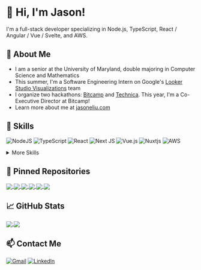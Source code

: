 # 👋 Hi, I'm Jason!
I'm a full-stack developer specializing in Node.js, TypeScript, React / Angular / Vue / Svelte, and AWS.

## 💬 About Me
- I am a senior at the University of Maryland, double majoring in Computer Science and Mathematics
- This summer, I'm a Software Engineering Intern on Google's [Looker Studio Visualizations](https://lookerstudio.google.com/visualization) team
- I organize two hackathons: [Bitcamp](https://bit.camp/) and [Technica](https://www.gotechnica.org/). This year, I'm a Co-Executive Director at Bitcamp!
- Learn more about me at [jasoneliu.com](https://www.jasoneliu.com)

## 🌱 Skills

![NodeJS](https://img.shields.io/badge/node.js-6DA55F?style=for-the-badge&logo=node.js&logoColor=white)
![TypeScript](https://img.shields.io/badge/typescript-%23007ACC.svg?style=for-the-badge&logo=typescript&logoColor=white)
![React](https://img.shields.io/badge/react-%2320232a.svg?style=for-the-badge&logo=react&logoColor=%2361DAFB)
![Next JS](https://img.shields.io/badge/Next-black?style=for-the-badge&logo=next.js&logoColor=white)
![Vue.js](https://img.shields.io/badge/vuejs-%2335495e.svg?style=for-the-badge&logo=vuedotjs&logoColor=%234FC08D)
![Nuxtjs](https://img.shields.io/badge/Nuxt-002E3B?style=for-the-badge&logo=nuxtdotjs&logoColor=#00DC82)
![AWS](https://img.shields.io/badge/AWS-%23FF9900.svg?style=for-the-badge&logo=amazon-aws&logoColor=white)

<details>
  <summary>More Skills</summary>

  ![React Native](https://img.shields.io/badge/react_native-%2320232a.svg?style=for-the-badge&logo=react&logoColor=%2361DAFB)
  ![Expo](https://img.shields.io/badge/expo-1C1E24?style=for-the-badge&logo=expo&logoColor=#D04A37)
  ![Angular](https://img.shields.io/badge/angular-%23DD0031.svg?style=for-the-badge&logo=angular&logoColor=white)
  ![Svelte](https://img.shields.io/badge/svelte-%23f1413d.svg?style=for-the-badge&logo=svelte&logoColor=white)

  ![Redux](https://img.shields.io/badge/redux-%23593d88.svg?style=for-the-badge&logo=redux&logoColor=white)
  ![Prisma](https://img.shields.io/badge/Prisma-3982CE?style=for-the-badge&logo=Prisma&logoColor=white)
  ![AmazonDynamoDB](https://img.shields.io/badge/Amazon%20DynamoDB-4053D6?style=for-the-badge&logo=Amazon%20DynamoDB&logoColor=white)
  ![Postgres](https://img.shields.io/badge/postgres-%23316192.svg?style=for-the-badge&logo=postgresql&logoColor=white)

  ![Jest](https://img.shields.io/badge/-jest-%23C21325?style=for-the-badge&logo=jest&logoColor=white)
  ![Testing-Library](https://img.shields.io/badge/-TestingLibrary-%23E33332?style=for-the-badge&logo=testing-library&logoColor=white)
  ![Postman](https://img.shields.io/badge/Postman-FF6C37?style=for-the-badge&logo=postman&logoColor=white)
  
  ![Figma](https://img.shields.io/badge/figma-%23F24E1E.svg?style=for-the-badge&logo=figma&logoColor=white)
  ![Storybook](https://img.shields.io/badge/-Storybook-FF4785?style=for-the-badge&logo=storybook&logoColor=white)
</details>

## 📌 Pinned Repositories
<a href="https://github.com/jasoneliu/portfolio">
  <img align="center" src="https://github-readme-stats.vercel.app/api/pin/?username=jasoneliu&repo=portfolio&title_color=89b4fa&text_color=cdd6f4&icon_color=b4befe&border_color=45475a&bg_color=1e1e2e" />
</a>
<a href="https://github.com/jasoneliu/typing">
  <img align="center" src="https://github-readme-stats.vercel.app/api/pin/?username=jasoneliu&repo=typing&title_color=89b4fa&text_color=cdd6f4&icon_color=b4befe&border_color=45475a&bg_color=1e1e2e" />
</a>
<a href="https://github.com/jasoneliu/wapo-maps">
  <img align="center" src="https://github-readme-stats.vercel.app/api/pin/?username=jasoneliu&repo=wapo-maps&title_color=89b4fa&text_color=cdd6f4&icon_color=b4befe&border_color=45475a&bg_color=1e1e2e" />
</a>
<a href="https://github.com/bitcamp/bitcamp-sleeper-site-2023">
  <img align="center" src="https://github-readme-stats.vercel.app/api/pin/?username=bitcamp&repo=bitcamp-sleeper-site-2023&title_color=89b4fa&text_color=cdd6f4&icon_color=b4befe&border_color=45475a&bg_color=1e1e2e" />
</a>
<a href="https://github.com/jasoneliu/umbrella">
  <img align="center" src="https://github-readme-stats.vercel.app/api/pin/?username=jasoneliu&repo=umbrella&title_color=89b4fa&text_color=cdd6f4&icon_color=b4befe&border_color=45475a&bg_color=1e1e2e" />
</a>
<a href="https://github.com/jasoneliu/pessoalab">
  <img align="center" src="https://github-readme-stats.vercel.app/api/pin/?username=jasoneliu&repo=pessoalab&title_color=89b4fa&text_color=cdd6f4&icon_color=b4befe&border_color=45475a&bg_color=1e1e2e" />
</a>

## 📈 GitHub Stats
<a href="https://github.com/anuraghazra/github-readme-stats">
  <img align="center" src="https://github-readme-stats.vercel.app/api?username=jasoneliu&hide_rank=true&show_icons=true&include_all_commits=true&count_private=true&custom_title=GitHub%20Stats&title_color=89b4fa&text_color=cdd6f4&icon_color=b4befe&border_color=45475a&bg_color=1e1e2e" />
</a>
<a href="https://github.com/anuraghazra/github-readme-stats">
  <img align="center" src="https://github-readme-stats.vercel.app/api/top-langs/?username=jasoneliu&hide=jupyter%20notebook&layout=compact&langs_count=10&title_color=89b4fa&text_color=cdd6f4&icon_color=b4befe&border_color=45475a&bg_color=1e1e2e" />
</a>

## 📫 Contact Me
[![Gmail](https://img.shields.io/badge/Gmail-D14836?style=for-the-badge&logo=gmail&logoColor=white)](mailto:jasoneliu03@gmail.com)
[![LinkedIn](https://img.shields.io/badge/linkedin-%230077B5.svg?style=for-the-badge&logo=linkedin&logoColor=white)](https://www.linkedin.com/in/jasoneliu/)


